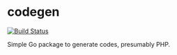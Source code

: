 # codegen

[![Build Status](https://travis-ci.org/u-mulder/codegen.svg?branch=master)](https://travis-ci.org/u-mulder/codegen)

Simple Go package to generate codes, presumably PHP.
